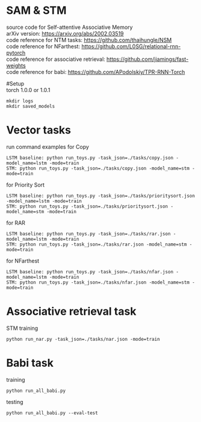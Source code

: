 # SAM & STM
source code for Self-attentive Associative Memory  
arXiv version: https://arxiv.org/abs/2002.03519  
code reference for NTM tasks: https://github.com/thaihungle/NSM  
code reference for NFarthest: https://github.com/L0SG/relational-rnn-pytorch    
code reference for associative retrieval: https://github.com/jiamings/fast-weights  
code reference for babi: https://github.com/APodolskiy/TPR-RNN-Torch

#Setup  
torch 1.0.0 or 1.0.1
```
mkdir logs
mkdir saved_models
```

# Vector tasks
run command examples for Copy
``` 
LSTM baseline: python run_toys.py -task_json=./tasks/copy.json -model_name=lstm -mode=train
STM: python run_toys.py -task_json=./tasks/copy.json -model_name=stm -mode=train
```
for Priority Sort 
``` 
LSTM baseline: python run_toys.py -task_json=./tasks/prioritysort.json -model_name=lstm -mode=train
STM: python run_toys.py -task_json=./tasks/prioritysort.json -model_name=stm -mode=train
```
for RAR 
``` 
LSTM baseline: python run_toys.py -task_json=./tasks/rar.json -model_name=lstm -mode=train
STM: python run_toys.py -task_json=./tasks/rar.json -model_name=stm -mode=train
```
for NFarthest 
``` 
LSTM baseline: python run_toys.py -task_json=./tasks/nfar.json -model_name=lstm -mode=train
STM: python run_toys.py -task_json=./tasks/nfar.json -model_name=stm -mode=train
```

# Associative retrieval task
STM training  
``` 
python run_nar.py -task_json=./tasks/nar.json -mode=train
```

# Babi task
training
```
python run_all_babi.py 
```
testing
```
python run_all_babi.py --eval-test
```